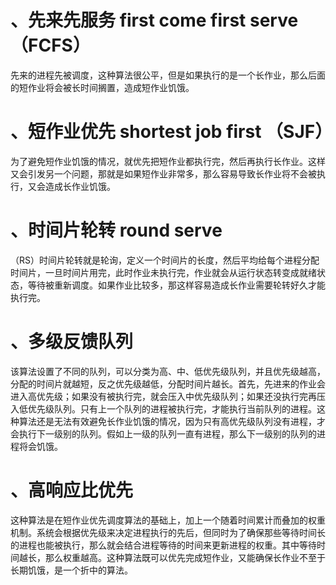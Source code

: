 # 、先来先服务 first come first serve （FCFS）

先来的进程先被调度，这种算法很公平，但是如果执行的是一个长作业，那么后面的短作业将会被长时间搁置，造成短作业饥饿。

# 、短作业优先 shortest job first （SJF）

为了避免短作业饥饿的情况，就优先把短作业都执行完，然后再执行长作业。这样又会引发另一个问题，那就是如果短作业非常多，那么容易导致长作业将不会被执行，又会造成长作业饥饿。

# 、时间片轮转 round serve

（RS）时间片轮转就是轮询，定义一个时间片的长度，然后平均给每个进程分配时间片，一旦时间片用完，此时作业未执行完，作业就会从运行状态转变成就绪状态，等待被重新调度。如果作业比较多，那这样容易造成长作业需要轮转好久才能执行完。

# 、多级反馈队列

该算法设置了不同的队列，可以分类为高、中、低优先级队列，并且优先级越高，分配的时间片就越短，反之优先级越低，分配时间片越长。首先，先进来的作业会进入高优先级；如果没有被执行完，就会压入中优先级队列；如果还没执行完再压入低优先级队列。只有上一个队列的进程被执行完，才能执行当前队列的进程。这种算法还是无法有效避免长作业饥饿的情况，因为只有高优先级队列没有进程，才会执行下一级别的队列。假如上一级的队列一直有进程，那么下一级别的队列的进程将会饥饿。

# 、高响应比优先

这种算法是在短作业优先调度算法的基础上，加上一个随着时间累计而叠加的权重机制。系统会根据优先级来决定进程执行的先后，但同时为了确保那些等待时间长的进程也能被执行，那么就会结合进程等待的时间来更新进程的权重。其中等待时间越长，那么权重越高。这种算法既可以优先完成短作业，又能确保长作业不至于长期饥饿，是一个折中的算法。